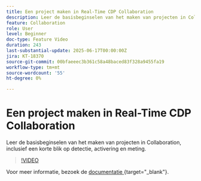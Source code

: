```yaml
---
title: Een project maken in Real-Time CDP Collaboration
description: Leer de basisbeginselen van het maken van projecten in Collaboration, inclusief een korte blik op detectie, activering en meting.
feature: Collaboration
role: User
level: Beginner
doc-type: Feature Video
duration: 243
last-substantial-update: 2025-06-17T00:00:00Z
jira: KT-18370
source-git-commit: 00bfaeeec3b361c58a48baced83f328a9455fa19
workflow-type: tm+mt
source-wordcount: '55'
ht-degree: 0%

---
```



# Een project maken in Real-Time CDP Collaboration

Leer de basisbeginselen van het maken van projecten in Collaboration, inclusief een korte blik op detectie, activering en meting.

>[!VIDEO](https://video.tv.adobe.com/v/3464033/?learn=on&enablevpops)

Voor meer informatie, bezoek de [ documentatie ](https://experienceleague.adobe.com/nl/docs/real-time-cdp-collaboration/using/collaborate/manage-projects){target="_blank"}.
